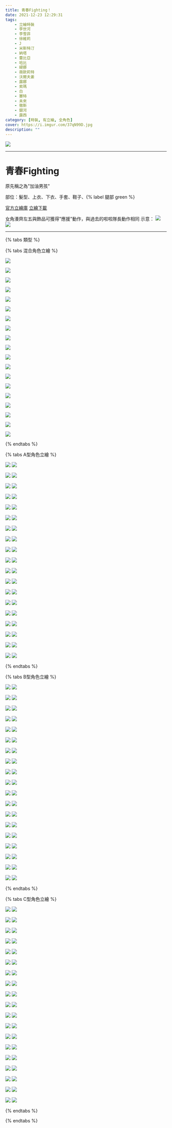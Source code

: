 ```yaml
---
title: 青春Fighting！
date: 2021-12-23 12:29:31
tags:
    - 立繪時裝
    - 李世河
    - 李雪菲
    - 徐維莉
    - J
    - 米斯特汀
    - 納塔
    - 蕾比亞
    - 哈比
    - 緹娜
    - 薇歐莉特
    - 沃爾夫姜
    - 露娜
    - 索瑪
    - 白
    - 賽特
    - 未來
    - 徹斯
    - 銀河
    - 露西
category: [時裝, 有立繪, 全角色]
cover: https://i.imgur.com/37qN99D.jpg
description: ""
---
```


![](https://i.imgur.com/37qN99D.jpg)

---
# 青春Fighting

原先稱之為"加油男孩"


部位：髮型、上衣、下衣、手套、鞋子、{% label 腿部 green %} 

[官方立繪庫](https://closers.nexon.com/Pds/FanSiteKit)
[立繪下載](https://closers.vod.nexoncdn.co.kr/site/fansitekit/Closers_FansiteKit_CheerUp_210209_obuaq.zip)

女角湊齊左五與飾品可獲得"應援"動作，與過去的啦啦隊長動作相同
示意：
![](https://imgur.com/XVFzMXC.gif)
![](https://imgur.com/dtpn7Xd.gif)

---

{% tabs 類型 %}
<!-- tab 混搭立繪-->
{% tabs 混合角色立繪 %}
<!-- tab 李世河(Seha)-->
![](https://i.imgur.com/aiqALwp.jpg)
<!-- endtab -->
<!-- tab 李雪菲(Seulbi)-->
![](https://i.imgur.com/QoEryHr.jpg)
<!-- endtab -->
<!-- tab 徐維莉(Yuri)-->
![](https://i.imgur.com/SKXSPEZ.jpg)
<!-- endtab -->
<!-- tab J-->
![](https://i.imgur.com/Tr5NaBA.jpg)
<!-- endtab -->
<!-- tab 米斯特汀(Tein)-->
![](https://i.imgur.com/TAaZKoV.jpg)
<!-- endtab -->
<!-- tab 納塔(Nata)-->
![](https://i.imgur.com/7q0l4Tz.jpg)
<!-- endtab -->
<!-- tab 蕾比雅(Levia)-->
![](https://i.imgur.com/QHTlik6.jpg)
<!-- endtab -->
<!-- tab 哈比(Harpy)-->
![](https://i.imgur.com/J90BAvA.jpg)
<!-- endtab -->
<!-- tab 緹娜(Tina)-->
![](https://i.imgur.com/rqRa2tC.jpg)
<!-- endtab -->
<!-- tab 薇歐莉特(Violet)-->
![](https://i.imgur.com/S1NurXo.jpg)
<!-- endtab -->
<!-- tab 沃爾夫姜(Wolfgang)-->
![](https://i.imgur.com/nZnwjf9.jpg)
<!-- endtab -->
<!-- tab 露娜(Luna)-->
![](https://i.imgur.com/RCgmTPz.jpg)
<!-- endtab -->
<!-- tab 索瑪(Soma)-->
![](https://i.imgur.com/BSf1t9P.jpg)
<!-- endtab -->
<!-- tab 白(Bai)-->
![](https://i.imgur.com/8NPgMVa.jpg)
<!-- endtab -->
<!-- tab 賽特(Seth)-->
![](https://i.imgur.com/GTchBN7.jpg)
<!-- endtab -->
<!-- tab 未來(Mirae)-->
![](https://i.imgur.com/AcCzU4K.jpg)
<!-- endtab -->
<!-- tab 徹斯(Chulsoo)-->
![](https://i.imgur.com/bsaeh2j.jpg)
<!-- endtab -->
<!-- tab 銀河(Eunha)-->
![](https://i.imgur.com/1iAe8WT.jpg)
<!-- endtab -->
<!-- tab 露西(Lucy)-->
![](https://i.imgur.com/V8uXMUf.jpg)
<!-- endtab -->
{% endtabs %}
<!-- endtab -->

<!-- tab A型-->
{% tabs A型角色立繪 %}
<!-- tab 李世河(Seha)-->
![](https://i.imgur.com/8Gx7upy.jpg)
![](https://i.imgur.com/DRhfL7n.png)
<!-- endtab -->
<!-- tab 李雪菲(Seulbi)-->
![](https://i.imgur.com/QgPDOrv.jpg)
![](https://i.imgur.com/GQP1u1i.png)
<!-- endtab -->
<!-- tab 徐維莉(Yuri)-->
![](https://i.imgur.com/CgNm4e2.jpg)
![](https://i.imgur.com/6IDqfZV.png)
<!-- endtab -->
<!-- tab J-->
![](https://i.imgur.com/aQrLmm1.jpg)
![](https://i.imgur.com/SNT9pN0.png)
<!-- endtab -->
<!-- tab 米斯特汀(Tein)-->
![](https://i.imgur.com/OXqtNba.jpg)
![](https://i.imgur.com/DmrTvpo.png)
<!-- endtab -->
<!-- tab 納塔(Nata)-->
![](https://i.imgur.com/7Lgsha9.jpg)
![](https://i.imgur.com/JLxosXP.png)
<!-- endtab -->
<!-- tab 蕾比雅(Levia)-->
![](https://i.imgur.com/A1leW4C.jpg)
![](https://i.imgur.com/2udtPVs.png)
<!-- endtab -->
<!-- tab 哈比(Harpy)-->
![](https://i.imgur.com/rvOsLXb.jpg)
![](https://i.imgur.com/4qckzEm.png)
<!-- endtab -->
<!-- tab 緹娜(Tina)-->
![](https://i.imgur.com/QLu7uGQ.jpg)
![](https://i.imgur.com/7kWZfs5.png)
<!-- endtab -->
<!-- tab 薇歐莉特(Violet)-->
![](https://i.imgur.com/E7DX5tb.jpg)
![](https://i.imgur.com/Kz34wGk.png)
<!-- endtab -->
<!-- tab 沃爾夫姜(Wolfgang)-->
![](https://i.imgur.com/Il0DHdo.jpg)
![](https://i.imgur.com/hk3C61y.png)
<!-- endtab -->
<!-- tab 露娜(Luna)-->
![](https://i.imgur.com/Sg0j6b5.jpg)
![](https://i.imgur.com/XQBVbF2.png)
<!-- endtab -->
<!-- tab 索瑪(Soma)-->
![](https://i.imgur.com/BnZ24uU.jpg)
![](https://i.imgur.com/uZ8xNq4.png)
<!-- endtab -->
<!-- tab 白(Bai)-->
![](https://i.imgur.com/Ah46knz.jpg)
![](https://i.imgur.com/2rhpIBL.png)
<!-- endtab -->
<!-- tab 賽特(Seth)-->
![](https://i.imgur.com/9KIMlZj.jpg)
![](https://i.imgur.com/HJTqhKs.png)
<!-- endtab -->
<!-- tab 未來(Mirae)-->
![](https://i.imgur.com/nNF9jgC.jpg)
![](https://i.imgur.com/Rsi7kBl.png)
<!-- endtab -->
<!-- tab 徹斯(Chulsoo)-->
![](https://i.imgur.com/gegofHf.jpg)
![](https://i.imgur.com/PIJkW13.png)
<!-- endtab -->
<!-- tab 銀河(Eunha)-->
![](https://i.imgur.com/oHP4Krk.jpg)
![](https://i.imgur.com/TAUX9U3.png)
<!-- endtab -->
<!-- tab 露西(Lucy)-->
![](https://i.imgur.com/uboGPpQ.jpg)
![](https://i.imgur.com/R00zcrk.png)
<!-- endtab -->
{% endtabs %}
<!-- endtab -->

<!-- tab B型-->
{% tabs B型角色立繪 %}
<!-- tab 李世河(Seha)-->
![](https://i.imgur.com/LJG5n3W.jpg)
![](https://i.imgur.com/CSkH5Yz.png)
<!-- endtab -->
<!-- tab 李雪菲(Seulbi)-->
![](https://i.imgur.com/sddFx3g.jpg)
![](https://i.imgur.com/WW6OxuG.png)
<!-- endtab -->
<!-- tab 徐維莉(Yuri)-->
![](https://i.imgur.com/Zi7W5Rw.jpg)
![](https://i.imgur.com/tuA6nQd.png)
<!-- endtab -->
<!-- tab J-->
![](https://i.imgur.com/kdpsz6a.jpg)
![](https://i.imgur.com/4XYmZl0.png)
<!-- endtab -->
<!-- tab 米斯特汀(Tein)-->
![](https://i.imgur.com/HCBElMJ.jpg)
![](https://i.imgur.com/DmrTvpo.png)
<!-- endtab -->
<!-- tab 納塔(Nata)-->
![](https://i.imgur.com/Yc9eSxo.jpg)
![](https://i.imgur.com/1LpdX15.png)
<!-- endtab -->
<!-- tab 蕾比雅(Levia)-->
![](https://i.imgur.com/5lu2vkh.jpg)
![](https://i.imgur.com/Z3D2LCc.png)
<!-- endtab -->
<!-- tab 哈比(Harpy)-->
![](https://i.imgur.com/bPKRN2O.jpg)
![](https://i.imgur.com/4qckzEm.png)
<!-- endtab -->
<!-- tab 緹娜(Tina)-->
![](https://i.imgur.com/L1y52Id.jpg)
![](https://i.imgur.com/bp0Pz6C.png)
<!-- endtab -->
<!-- tab 薇歐莉特(Violet)-->
![](https://i.imgur.com/ncxha0a.jpg)
![](https://i.imgur.com/ZJ37AyU.png)
<!-- endtab -->
<!-- tab 沃爾夫姜(Wolfgang)-->
![](https://i.imgur.com/yoo0A0s.jpg)
![](https://i.imgur.com/t60PLjT.png)
<!-- endtab -->
<!-- tab 露娜(Luna)-->
![](https://i.imgur.com/Go590U2.jpg)
![](https://i.imgur.com/unPnhVZ.png)
<!-- endtab -->
<!-- tab 索瑪(Soma)-->
![](https://i.imgur.com/GHVAyVi.jpg)
![](https://i.imgur.com/U9eHh8u.png)
<!-- endtab -->
<!-- tab 白(Bai)-->
![](https://i.imgur.com/tMfGoir.jpg)
![](https://i.imgur.com/kKX43hS.png)
<!-- endtab -->
<!-- tab 賽特(Seth)-->
![](https://i.imgur.com/CyYZPJX.jpg)
![](https://i.imgur.com/YglNI1g.png)
<!-- endtab -->
<!-- tab 未來(Mirae)-->
![](https://i.imgur.com/wYAO6N1.jpg)
![](https://i.imgur.com/mISKp0j.png)
<!-- endtab -->
<!-- tab 徹斯(Chulsoo)-->
![](https://i.imgur.com/WqlF1rb.jpg)
![](https://i.imgur.com/AjyDgUD.png)
<!-- endtab -->
<!-- tab 銀河(Eunha)-->
![](https://i.imgur.com/t3GR8NP.jpg)
![](https://i.imgur.com/20Pj0pO.png)
<!-- endtab -->
<!-- tab 露西(Lucy)-->
![](https://i.imgur.com/VmEFBh4.jpg)
![](https://i.imgur.com/IlxN2qG.png)
<!-- endtab -->
{% endtabs %}
<!-- endtab -->

<!-- tab C型-->
{% tabs C型角色立繪 %}
<!-- tab 李世河(Seha)-->
![](https://i.imgur.com/kwGcCXd.jpg)
![](https://i.imgur.com/ZZVSVe0.png)
<!-- endtab -->
<!-- tab 李雪菲(Seulbi)-->
![](https://i.imgur.com/AHUvRvo.jpg)
![](https://i.imgur.com/ZxGqlzf.png)
<!-- endtab -->
<!-- tab 徐維莉(Yuri)-->
![](https://i.imgur.com/hSRRp7S.jpg)
![](https://i.imgur.com/F25oacu.png)
<!-- endtab -->
<!-- tab J-->
![](https://i.imgur.com/hglrDFi.jpg)
![](https://i.imgur.com/QD3ys5e.png)
<!-- endtab -->
<!-- tab 米斯特汀(Tein)-->
![](https://i.imgur.com/QcVVzix.jpg)
![](https://i.imgur.com/jcZQH7m.png)
<!-- endtab -->
<!-- tab 納塔(Nata)-->
![](https://i.imgur.com/WJ9vRXR.jpg)
![](https://i.imgur.com/JY2C2ZD.png)
<!-- endtab -->
<!-- tab 蕾比雅(Levia)-->
![](https://i.imgur.com/TauSJmL.jpg)
![](https://i.imgur.com/DJ4ajxt.png)
<!-- endtab -->
<!-- tab 哈比(Harpy)-->
![](https://i.imgur.com/EHoFx4J.jpg)
![](https://i.imgur.com/Deqf2Ui.png)
<!-- endtab -->
<!-- tab 緹娜(Tina)-->
![](https://i.imgur.com/hx6YbMv.jpg)
![](https://i.imgur.com/70rz4Nd.png)
<!-- endtab -->
<!-- tab 薇歐莉特(Violet)-->
![](https://i.imgur.com/ySf3ikO.jpg)
![](https://i.imgur.com/scAjWxm.png)
<!-- endtab -->
<!-- tab 沃爾夫姜(Wolfgang)-->
![](https://i.imgur.com/dMSr7jS.jpg)
![](https://i.imgur.com/ZvHjYQ4.png)
<!-- endtab -->
<!-- tab 露娜(Luna)-->
![](https://i.imgur.com/o4CFlFc.jpg)
![](https://i.imgur.com/6qPzUKI.png)
<!-- endtab -->
<!-- tab 索瑪(Soma)-->
![](https://i.imgur.com/Svy0npP.jpg)
![](https://i.imgur.com/nuELPG7.png)
<!-- endtab -->
<!-- tab 白(Bai)-->
![](https://i.imgur.com/5cXck0M.jpg)
![](https://i.imgur.com/q6U813k.png)
<!-- endtab -->
<!-- tab 賽特(Seth)-->
![](https://i.imgur.com/ReSUHEd.jpg)
![](https://i.imgur.com/7OW3pBo.png)
<!-- endtab -->
<!-- tab 未來(Mirae)-->
![](https://i.imgur.com/APcdvae.jpg)
![](https://i.imgur.com/mISKp0j.png)
<!-- endtab -->
<!-- tab 徹斯(Chulsoo)-->
![](https://i.imgur.com/D33lsdJ.jpg)
![](https://i.imgur.com/csBWJTN.png)
<!-- endtab -->
<!-- tab 銀河(Eunha)-->
![](https://i.imgur.com/53qR2yK.jpg)
![](https://i.imgur.com/RCdt3xb.png)
<!-- endtab -->
<!-- tab 露西(Lucy)-->
![](https://i.imgur.com/XFGjFtA.jpg)
![](https://i.imgur.com/bVEgZVI.png)
<!-- endtab -->
{% endtabs %}
<!-- endtab -->
{% endtabs %}
